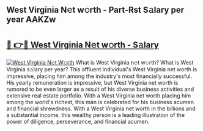 ## West Virginia N𝚎t w𝚘rth - Part-Rst S𝚊lary per year AAKZw

# <h2><a href="http://gc4qj4q.nevu.top/?p=West+Virginia">🔗 👉🔴 West Virginia N𝚎t w𝚘rth - S𝚊lary</a></h2>

[![West Virginia N𝚎t W𝚘rth](https://i.imgur.com/Oavwk0R.jpeg)](http://gc4qj4q.nevu.top/?p=West+Virginia)
What is West Virginia n𝚎t w𝚘rth? What is West Virginia s𝚊lary per year?
This affluent individual's West Virginia net worth is impressive, placing him among the industry's most financially successful. His yearly remuneration is impressive, but West Virginia net worth is rumored to be even larger as a result of his diverse business activities and extensive real estate portfolio. With a West Virginia net worth placing him among the world's richest, this man is celebrated for his business acumen and financial shrewdness. With a West Virginia net worth in the billions and a substantial income, this wealthy person is a leading illustration of the power of diligence, perseverance, and financial acumen.
